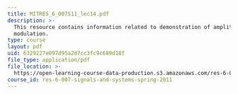 ```yaml
---
title: MITRES_6_007S11_lec14.pdf
description: >-
  This resource contains information related to demonstration of amplitude
  modulation.
type: course
layout: pdf
uid: 6329227e097d95a2d7cc3fc9c689d18f
file_type: application/pdf
file_location: >-
  https://open-learning-course-data-production.s3.amazonaws.com/res-6-007-signals-and-systems-spring-2011/6329227e097d95a2d7cc3fc9c689d18f_MITRES_6_007S11_lec14.pdf
course_id: res-6-007-signals-and-systems-spring-2011
---
```

